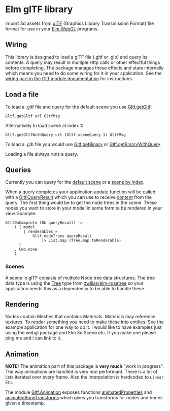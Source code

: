 # Elm glTF library

Import 3d assets from [glTF](https://www.khronos.org/gltf/) (Graphics Library Transmission Format) file format for use in your [Elm WebGL](https://package.elm-lang.org/packages/elm-explorations/webgl/latest) programs.

## Wiring

This library is designed to load a glTF file (.gltf or .glb) and query its contents. A query may result in multiple Http calls or other effectful things before completing. The package manages these effects and state internally which means you need to do some wiring for it in your application. See the [wiring part in the Gltf module documentation](https://package.elm-lang.org/packages/mikaxyz/elm-gltf/1.0.0/Gltf#wiring) for instructions.

## Load a file

To load a .gltf file and query for the default scene you use [Gltf.getGltf](https://package.elm-lang.org/packages/mikaxyz/elm-gltf/1.0.0/Gltf#getGltf):

    Gltf.getGltf url GltfMsg

Alternatively to load scene at index 1:

    Gltf.getGltfWithQuery url (Gltf.sceneQuery 1) GltfMsg

To load a .glb file you would use [Gltf.getBinary](https://package.elm-lang.org/packages/mikaxyz/elm-gltf/1.0.0/Gltf#getBinary) or [Gltf.getBinaryWithQuery](https://package.elm-lang.org/packages/mikaxyz/elm-gltf/1.0.0/Gltf#getBinaryWithQuery)

Loading a file always runs a query.

## Queries

Currently you can query for the [default scene](https://package.elm-lang.org/packages/mikaxyz/elm-gltf/1.0.0/Gltf#defaultSceneQuery) or a [scene by index](https://package.elm-lang.org/packages/mikaxyz/elm-gltf/1.0.0/Gltf#sceneQuery).

When a query completes your application update function will be called with a [Gltf.QueryResult](https://package.elm-lang.org/packages/mikaxyz/elm-gltf/1.0.0/Gltf#QueryResult) which you can use to receive [content](https://package.elm-lang.org/packages/mikaxyz/elm-gltf/1.0.0/Gltf#content) from the query. The first thing would be to get the node trees in the scene. These nodes you want to store in your model in some form to be rendered in your view. Example:

    GltfOnComplete (Ok queryResult) ->
        ( { model
            | renderables =
                Gltf.nodeTrees queryResult
                    |> List.map (Tree.map toRenderable)
          }
        , Cmd.none
        )

### Scenes
A scene in glTF consists of multiple Node tree data structures. The tree data type is using the [Tree](https://package.elm-lang.org/packages/zwilias/elm-rosetree/latest/Tree#Tree) type from [zwilias/elm-rosetree](https://package.elm-lang.org/packages/zwilias/elm-rosetree/latest) so your application needs this as a dependency to be able to handle these.

## Rendering

Nodes contain Meshes that contains Materials. Materials may reference textures. To render something you need to make these into [entities](https://package.elm-lang.org/packages/elm-explorations/webgl/latest/WebGL#entity). See the example application for one way to do it. I would like to have examples just using the webgl package and Elm 3d Scene etc. If you make one please ping me and I can link to it.

## Animation

**NOTE:** The animation part of this package is **very much** "work in progress". The way animations are handled is very non performant. There is a lot of lists iterated over every frame. Also the interpolation is hardcoded to `Linear`. Etc.

The module [Gltf.Animation](https://package.elm-lang.org/packages/mikaxyz/elm-gltf/1.0.0/Gltf-Animation) exposes functions [animatedProperties](https://package.elm-lang.org/packages/mikaxyz/elm-gltf/1.0.0/Gltf-Animation#animatedProperties) and [animatedBoneTransforms](https://package.elm-lang.org/packages/mikaxyz/elm-gltf/1.0.0/Gltf-Animation#animatedBoneTransforms) which gives you transforms for nodes and bones given a timestamp.
